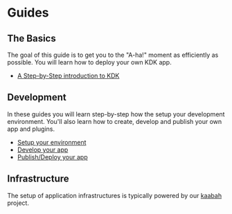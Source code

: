 # Guides

## The Basics

The goal of this guide is to get you to the "A-ha!" moment as efficiently as possible.
You will learn how to deploy your own KDK app.

* [A Step-by-Step introduction to KDK](./basics/step-by-step.md)

## Development

In these guides you will learn step-by-step how the setup your development environment.
You'll also learn how to create, develop and publish your own app and plugins.

* [Setup your environment](./development/setup.md)
* [Develop your app](./development/develop.md)
* [Publish/Deploy your app](./development/deploy.md)

## Infrastructure

The setup of application infrastructures is typically powered by our [kaabah](https://github.com/kalisio/kaabah) project.
